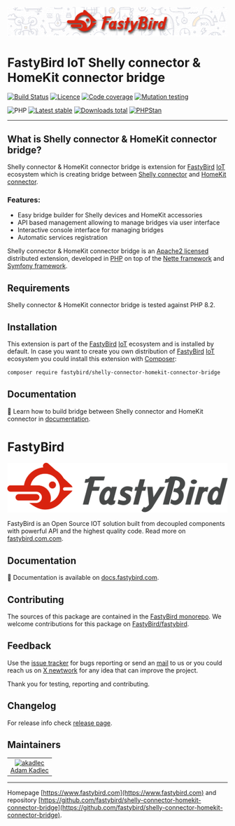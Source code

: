 <p align="center">
	<img src="https://github.com/fastybird/.github/blob/main/assets/repo_title.png?raw=true" alt="FastyBird"/>
</p>

# FastyBird IoT Shelly connector & HomeKit connector bridge

[![Build Status](https://flat.badgen.net/github/checks/FastyBird/shelly-connector-homekit-connector-bridge/main?cache=300&style=flat-square)](https://github.com/FastyBird/shelly-connector-homekit-connector-bridge/actions)
[![Licence](https://flat.badgen.net/github/license/FastyBird/shelly-connector-homekit-connector-bridge?cache=300&style=flat-square)](https://github.com/FastyBird/shelly-connector-homekit-connector-bridge/blob/main/LICENSE.md)
[![Code coverage](https://flat.badgen.net/coveralls/c/github/FastyBird/shelly-connector-homekit-connector-bridge?cache=300&style=flat-square)](https://coveralls.io/r/FastyBird/shelly-connector-homekit-connector-bridge)
[![Mutation testing](https://img.shields.io/endpoint?style=flat-square&url=https%3A%2F%2Fbadge-api.stryker-mutator.io%2Fgithub.com%2FFastyBird%2Fshelly-connector-homekit-connector-bridge%2Fmain)](https://dashboard.stryker-mutator.io/reports/github.com/FastyBird/shelly-connector-homekit-connector-bridge/main)

![PHP](https://flat.badgen.net/packagist/php/FastyBird/shelly-connector-homekit-connector-bridge?cache=300&style=flat-square)
[![Latest stable](https://flat.badgen.net/packagist/v/FastyBird/shelly-connector-homekit-connector-bridge/latest?cache=300&style=flat-square)](https://packagist.org/packages/FastyBird/shelly-connector-homekit-connector-bridge)
[![Downloads total](https://flat.badgen.net/packagist/dt/FastyBird/shelly-connector-homekit-connector-bridge?cache=300&style=flat-square)](https://packagist.org/packages/FastyBird/shelly-connector-homekit-connector-bridge)
[![PHPStan](https://flat.badgen.net/static/PHPStan/enabled/green?cache=300&style=flat-square)](https://github.com/phpstan/phpstan)

***

## What is Shelly connector & HomeKit connector bridge?

Shelly connector & HomeKit connector bridge is extension for [FastyBird](https://www.fastybird.com) [IoT](https://en.wikipedia.org/wiki/Internet_of_things) ecosystem
which is creating bridge between [Shelly connector](https://github.com/FastyBird/shelly-connector) and [HomeKit connector](https://github.com/FastyBird/homekit-connector).

### Features:

- Easy bridge builder for Shelly devices and HomeKit accessories
- API based management allowing to manage bridges via user interface
- Interactive console interface for managing bridges
- Automatic services registration

Shelly connector & HomeKit connector bridge is an [Apache2 licensed](http://www.apache.org/licenses/LICENSE-2.0) distributed extension, developed
in [PHP](https://www.php.net) on top of the [Nette framework](https://nette.org) and [Symfony framework](https://symfony.com).

## Requirements

Shelly connector & HomeKit connector bridge is tested against PHP 8.2.

## Installation

This extension is part of the [FastyBird](https://www.fastybird.com) [IoT](https://en.wikipedia.org/wiki/Internet_of_things) ecosystem and is installed by default.
In case you want to create you own distribution of [FastyBird](https://www.fastybird.com) [IoT](https://en.wikipedia.org/wiki/Internet_of_things) ecosystem you could install this extension with  [Composer](http://getcomposer.org/):

```sh
composer require fastybird/shelly-connector-homekit-connector-bridge
```

## Documentation

:book: Learn how to build bridge between Shelly connector and HomeKit connector in [documentation](https://github.com/FastyBird/shelly-connector-homekit-connector-bridge/wiki).

# FastyBird

<p align="center">
	<img src="https://github.com/fastybird/.github/blob/main/assets/fastybird_row.svg?raw=true" alt="FastyBird"/>
</p>

FastyBird is an Open Source IOT solution built from decoupled components with powerful API and the highest quality code. Read more on [fastybird.com.com](https://www.fastybird.com).

## Documentation

:book: Documentation is available on [docs.fastybird.com](https://docs.fastybird.com).

## Contributing

The sources of this package are contained in the [FastyBird monorepo](https://github.com/FastyBird/fastybird). We welcome
contributions for this package on [FastyBird/fastybird](https://github.com/FastyBird/).

## Feedback

Use the [issue tracker](https://github.com/FastyBird/fastybird/issues) for bugs reporting or send an [mail](mailto:code@fastybird.com)
to us or you could reach us on [X newtwork](https://x.com/fastybird) for any idea that can improve the project.

Thank you for testing, reporting and contributing.

## Changelog

For release info check [release page](https://github.com/FastyBird/fastybird/releases).

## Maintainers

<table>
	<tbody>
		<tr>
			<td align="center">
				<a href="https://github.com/akadlec">
					<img alt="akadlec" width="80" height="80" src="https://avatars3.githubusercontent.com/u/1866672?s=460&amp;v=4" />
				</a>
				<br>
				<a href="https://github.com/akadlec">Adam Kadlec</a>
			</td>
		</tr>
	</tbody>
</table>

***
Homepage [https://www.fastybird.com](https://www.fastybird.com) and
repository [https://github.com/fastybird/shelly-connector-homekit-connector-bridge](https://github.com/fastybird/shelly-connector-homekit-connector-bridge).
